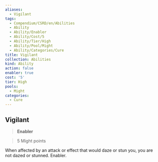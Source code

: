 ```yaml
---
aliases:
  - Vigilant
tags:
  - Compendium/CSRD/en/Abilities
  - Ability
  - Ability/Enabler
  - Ability/Cost/5
  - Ability/Tier/High
  - Ability/Pool/Might
  - Ability/Categories/Cure
title: Vigilant
collection: Abilities
kind: Ability
action: false
enabler: true
cost: '5'
tier: High
pools:
  - Might
categories:
  - Cure
---
```

## Vigilant    
>**Enabler**    
>5 Might points  
    
When affected by an attack or effect that would daze or stun you, you are not dazed or stunned. Enabler.